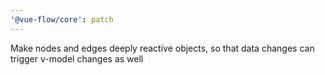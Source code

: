 ```yaml
---
'@vue-flow/core': patch
---
```


Make nodes and edges deeply reactive objects, so that data changes can trigger v-model changes as well
